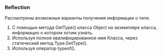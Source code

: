 ### Reflection
Рассмотрены возможные варианты получения информации о типе.  
1. С помощью метода GetType() класса Object на экземпляре класса, информацио о котором хотим узнать.  
2. Используя полное квалифицированное имя Класса, через статический метод Type.GetType().    
3. Используя оператор typeof().

